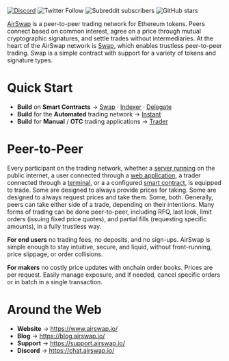 [![Discord](https://img.shields.io/discord/590643190281928738.svg)](https://chat.airswap.io) ![Twitter Follow](https://img.shields.io/twitter/follow/airswap?style=social) ![Subreddit subscribers](https://img.shields.io/reddit/subreddit-subscribers/AirSwap?style=social) ![GitHub stars](https://img.shields.io/github/stars/airswap/airswap-protocols?style=social)

[AirSwap](https://www.airswap.io/) is a peer-to-peer trading network for Ethereum tokens. Peers connect based on common interest, agree on a price through mutual cryptographic signatures, and settle trades without intermediaries. At the heart of the AirSwap network is [Swap](./contracts/swap.md), which enables trustless peer-to-peer trading. Swap is a simple contract with support for a variety of tokens and signature types.

# Quick Start

- **Build** on **Smart Contracts** → [Swap](./contracts/swap.md) · [Indexer](./contracts/indexer.md) · [Delegate](./contracts/delegate.md)
- **Build** for the **Automated** trading network → [Instant](./instant/add-to-your-app.md)
- **Build** for **Manual** / **OTC** trading applications → [Trader](./trader/add-to-your-app.md)

# Peer-to-Peer

Every participant on the trading network, whether a [server running](./instant/run-a-maker.md) on the public internet, a user connected through a [web application](./instant/add-to-your-app.md), a trader connected through a [terminal](https://github.com/airswap/airswap-maker-kit), or a a configured [smart contract](./contracts/delegate.md), is equipped to trade. Some are designed to always provide prices for taking. Some are designed to always request prices and take them. Some, both. Generally, peers can take either side of a trade, depending on their intentions. Many forms of trading can be done peer-to-peer, including RFQ, last look, limit orders (issuing fixed price quotes), and partial fills (requesting specific amounts), in a fully trustless way.

**For end users** no trading fees, no deposits, and no sign-ups. AirSwap is simple enough to stay intuitive, secure, and liquid, without front-running, price slippage, or order collisions.

**For makers** no costly price updates with onchain order books. Prices are per request. Easily manage exposure, and if needed, cancel specific orders or in batch in a single transaction.

# Around the Web

- **Website** → https://www.airswap.io/
- **Blog** → https://blog.airswap.io/
- **Support** → https://support.airswap.io/
- **Discord** → https://chat.airswap.io/
